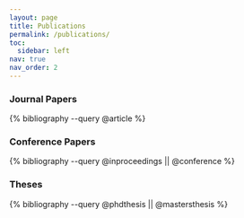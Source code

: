 ```yaml
---
layout: page
title: Publications
permalink: /publications/
toc:
  sidebar: left
nav: true
nav_order: 2
---
```


### Journal Papers
<div class="publications">
{% bibliography --query @article %}
</div>

### Conference Papers
<div class="publications">
{% bibliography --query @inproceedings || @conference %}
</div>

<!-- ### Books -->
<!-- <div class="publications"> -->
<!-- {% bibliography --query @book %} -->
<!-- </div> -->
<!---->
<!-- ### Book Chapters -->
<!-- <div class="publications"> -->
<!-- {% bibliography --query @incollection || @inbook %} -->
<!-- </div> -->
<!---->
<!-- ### Preprints -->
<!-- <div class="publications"> -->
<!-- {% bibliography --query @unpublished || @misc %} -->
<!-- </div> -->
<!---->
<!-- ### Technical Reports -->
<!-- <div class="publications"> -->
<!-- {% bibliography --query @techreport %} -->
<!-- </div> -->
<!---->
### Theses
<div class="publications">
{% bibliography --query @phdthesis || @mastersthesis %}
</div>

<!-- ### Workshop Papers -->
<!-- <div class="publications"> -->
<!-- {% bibliography --query @workshop %} -->
<!-- </div> -->
<!---->
<!-- ### Patents -->
<!-- <div class="publications"> -->
<!-- {% bibliography --query @patent %} -->
<!-- </div> -->
<!---->
<!-- ### Software -->
<!-- <div class="publications"> -->
<!-- {% bibliography --query @software || @misc[software=true] %} -->
<!-- </div> -->
